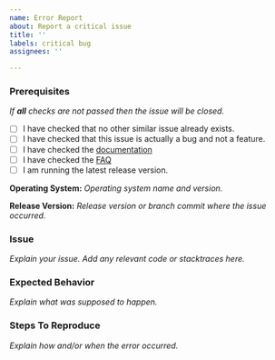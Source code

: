 ```yaml
---
name: Error Report
about: Report a critical issue
title: ''
labels: critical bug
assignees: ''

---
```


### Prerequisites
*If **all** checks are not passed then the issue will be closed.*
- [ ] I have checked that no other similar issue already exists.
- [ ] I have checked that this issue is actually a bug and not a feature.
- [ ] I have checked the [documentation](https://mal4j.kttdevelopment.com/)
- [ ] I have checked the [FAQ](https://mal4j.kttdevelopment.com#section/FAQ)
- [ ] I am running the latest release version.

**Operating System:** *Operating system name and version.*


**Release Version:** *Release version or branch commit where the issue occurred.*


### Issue
*Explain your issue. Add any relevant code or stacktraces here.*


### Expected Behavior
*Explain what was supposed to happen.*


### Steps To Reproduce
*Explain how and/or when the error occurred.*